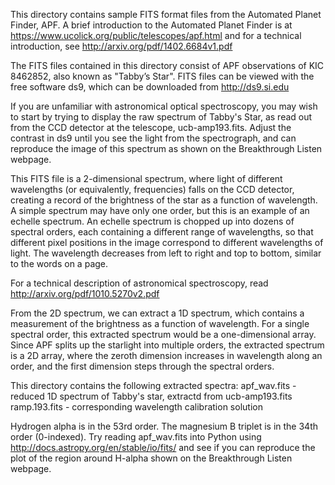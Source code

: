 This directory contains sample FITS format files from the Automated Planet
Finder, APF. A brief introduction to the Automated Planet Finder is at
https://www.ucolick.org/public/telescopes/apf.html and for a technical
introduction, see http://arxiv.org/pdf/1402.6684v1.pdf

The FITS files contained in this directory consist of APF observations of KIC
8462852, also known as "Tabby’s Star". FITS files can be viewed with the free
software ds9, which can be downloaded from http://ds9.si.edu

If you are unfamiliar with astronomical optical spectroscopy, you may wish to
start by trying to display the raw spectrum of Tabby's Star, as read out from
the CCD detector at the telescope, ucb-amp193.fits. Adjust the contrast in ds9
until you see the light from the spectrograph, and can reproduce the image of
this spectrum as shown on the Breakthrough Listen webpage.

This FITS file is a 2-dimensional spectrum, where light of different wavelengths
(or equivalently, frequencies) falls on the CCD detector, creating a record of
the brightness of the star as a function of wavelength. A simple spectrum may
have only one order, but this is an example of an echelle spectrum. An echelle
spectrum is chopped up into dozens of spectral orders, each containing a
different range of wavelengths, so that different pixel positions in the image
correspond to different wavelengths of light. The wavelength decreases from left
to right and top to bottom, similar to the words on a page.

For a technical description of astronomical spectroscopy, read
http://arxiv.org/pdf/1010.5270v2.pdf

From the 2D spectrum, we can extract a 1D spectrum, which contains a measurement
of the brightness as a function of wavelength. For a single spectral order, this
extracted spectrum would be a one-dimensional array. Since APF splits up the
starlight into multiple orders, the extracted spectrum is a 2D array, where the
zeroth dimension increases in wavelength along an order, and the first dimension
steps through the spectral orders.

This directory contains the following extracted spectra:
apf_wav.fits - reduced 1D spectrum of Tabby's star, extractd from ucb-amp193.fits ramp.193.fits - corresponding wavelength calibration solution

Hydrogen alpha is in the 53rd order. The magnesium B triplet is in the 34th
order (0-indexed). Try reading apf_wav.fits into Python using
http://docs.astropy.org/en/stable/io/fits/ and see if you can reproduce the plot
of the region around H-alpha shown on the Breakthrough Listen webpage.